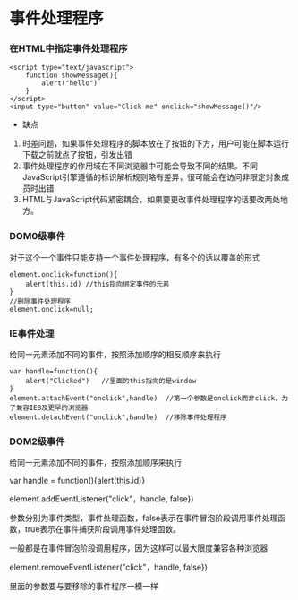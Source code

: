 # 事件处理程序

### 在HTML中指定事件处理程序

```
<script type="text/javascript">
	function showMessage(){
        alert("hello")
	}
</script>
<input type="button" value="Click me" onclick="showMessage()"/>
```

- 缺点

1. 时差问题，如果事件处理程序的脚本放在了按钮的下方，用户可能在脚本运行下载之前就点了按钮，引发出错
2. 事件处理程序的作用域在不同浏览器中可能会导致不同的结果。不同JavaScript引擎遵循的标识解析规则略有差异，很可能会在访问非限定对象成员时出错
3. HTML与JavaScript代码紧密耦合，如果要更改事件处理程序的话要改两处地方。



### DOM0级事件

对于这个一个事件只能支持一个事件处理程序，有多个的话以覆盖的形式

```
element.onclick=function(){
	alert(this.id) //this指向绑定事件的元素
}
//删除事件处理程序
element.onclick=null;
```



### IE事件处理

给同一元素添加不同的事件，按照添加顺序的相反顺序来执行

```
var handle=function(){
    alert("Clicked")   //里面的this指向的是window
}
element.attachEvent("onclick",handle)  //第一个参数是onclick而非click，为了兼容IE8及更早的浏览器
element.detachEvent("onclick",handle)  //移除事件处理程序
```



### DOM2级事件

给同一元素添加不同的事件，按照添加顺序来执行

var handle = function(){alert(this.id)}

element.addEventListener("click"，handle,  false})

参数分别为事件类型，事件处理函数，false表示在事件冒泡阶段调用事件处理函数，true表示在事件捕获阶段调用事件处理函数。

一般都是在事件冒泡阶段调用程序，因为这样可以最大限度兼容各种浏览器



element.removeEventListener("click"，handle,  false})

里面的参数要与要移除的事件程序一模一样




